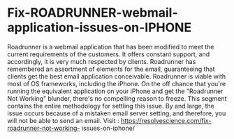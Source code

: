 # Fix-ROADRUNNER-webmail-application-issues-on-IPHONE
Roadrunner is a webmail application that has been modified to meet the current requirements of the customers. It offers constant support, and accordingly, it is very   much respected by clients. Roadrunner has remembered an assortment of elements for the email, guaranteeing that clients get the best email application conceivable.   Roadrunner is viable with most of OS frameworks, including the iPhone. On the off chance that you're running the equivalent application on your iPhone and get the   "Roadrunner Not Working" blunder, there's no compelling reason to freeze. This segment contains the entire methodology for settling this issue. By and large, the issue   occurs because of a mistaken email server setting, and therefore, you will not be able to send an email. Visit : https://resolvescience.com/fix-roadrunner-not-working-  issues-on-iphone/
